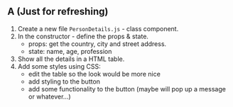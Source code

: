 ## A (Just for refreshing)

1. Create a new file `PersonDetails.js` - class component.
2. In the constructor - define the props & state.
   - props: get the country, city and street address.
   - state: name, age, profession
3. Show all the details in a HTML table.
4. Add some styles using CSS:
   - edit the table so the look would be more nice
   - add styling to the button
   - add some functionality to the button (maybe will pop up a message or whatever...)
